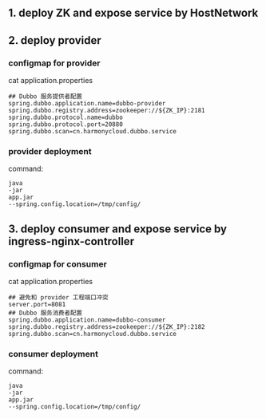 ## 1. deploy ZK and expose service by HostNetwork

## 2. deploy provider 

### configmap for provider

cat application.properties
```
## Dubbo 服务提供者配置
spring.dubbo.application.name=dubbo-provider
spring.dubbo.registry.address=zookeeper://${ZK_IP}:2181
spring.dubbo.protocol.name=dubbo
spring.dubbo.protocol.port=20880
spring.dubbo.scan=cn.harmonycloud.dubbo.service

```

### provider deployment

command:
```
java
-jar
app.jar
--spring.config.location=/tmp/config/
```

## 3. deploy consumer and expose service by ingress-nginx-controller

### configmap for consumer

cat application.properties
```
## 避免和 provider 工程端口冲突
server.port=8081
## Dubbo 服务消费者配置
spring.dubbo.application.name=dubbo-consumer
spring.dubbo.registry.address=zookeeper://${ZK_IP}:2182
spring.dubbo.scan=cn.harmonycloud.dubbo.service
```

### consumer deployment

command:
```
java
-jar
app.jar
--spring.config.location=/tmp/config/
```





